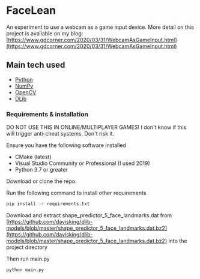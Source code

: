 # FaceLean
An experiment to use a webcam as a game input device. More detail on this project is available on my blog: [https://www.gdcorner.com/2020/03/31/WebcamAsGameInput.html](https://www.gdcorner.com/2020/03/31/WebcamAsGameInput.html)

## Main tech used

* [Python](https://www.python.org/)
* [NumPy](https://numpy.org/)
* [OpenCV](https://opencv.org/)
* [DLib](http://dlib.net/)

### Requirements & installation

DO NOT USE THIS IN ONLINE/MULTIPLAYER GAMES!
I don't know if this will trigger anti-cheat systems. Don't risk it.

Ensure you have the following software installed

* CMake (latest)
* Visual Studio Community or Professional (I used 2019)
* Python 3.7 or greater

Download or clone the repo.

Run the following command to install other requirements

```bash
pip install -r requirements.txt
```

Download and extract shape_predictor_5_face_landmarks.dat from [https://github.com/davisking/dlib-models/blob/master/shape_predictor_5_face_landmarks.dat.bz2](https://github.com/davisking/dlib-models/blob/master/shape_predictor_5_face_landmarks.dat.bz2) into the project directory

Then run main.py

```bash
python main.py
```
